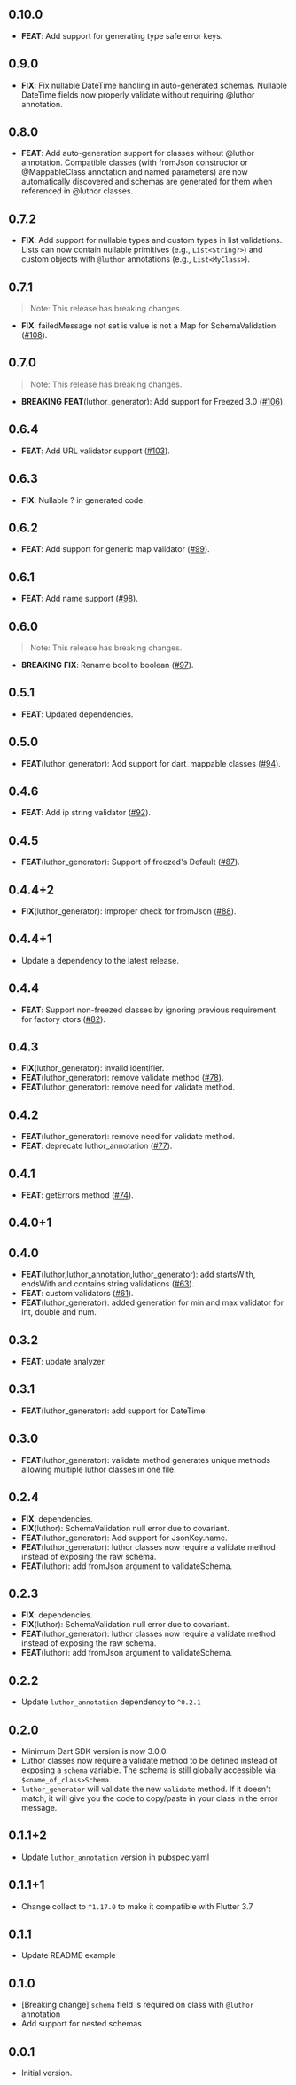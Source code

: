## 0.10.0

- **FEAT**: Add support for generating type safe error keys.

## 0.9.0

- **FIX**: Fix nullable DateTime handling in auto-generated schemas. Nullable DateTime fields now properly validate without requiring @luthor annotation.

## 0.8.0

- **FEAT**: Add auto-generation support for classes without @luthor annotation. Compatible classes (with fromJson constructor or @MappableClass annotation and named parameters) are now automatically discovered and schemas are generated for them when referenced in @luthor classes.

## 0.7.2

- **FIX**: Add support for nullable types and custom types in list validations. Lists can now contain nullable primitives (e.g., `List<String?>`) and custom objects with `@luthor` annotations (e.g., `List<MyClass>`).

## 0.7.1

> Note: This release has breaking changes.

- **FIX**: failedMessage not set is value is not a Map for SchemaValidation ([#108](https://github.com/exaby73/luthor/issues/108)).

## 0.7.0

> Note: This release has breaking changes.

- **BREAKING** **FEAT**(luthor_generator): Add support for Freezed 3.0 ([#106](https://github.com/exaby73/luthor/issues/106)).

## 0.6.4

- **FEAT**: Add URL validator support ([#103](https://github.com/exaby73/luthor/issues/103)).

## 0.6.3

- **FIX**: Nullable ? in generated code.

## 0.6.2

- **FEAT**: Add support for generic map validator ([#99](https://github.com/exaby73/luthor/issues/99)).

## 0.6.1

- **FEAT**: Add name support ([#98](https://github.com/exaby73/luthor/issues/98)).

## 0.6.0

> Note: This release has breaking changes.

- **BREAKING** **FIX**: Rename bool to boolean ([#97](https://github.com/exaby73/luthor/issues/97)).

## 0.5.1

- **FEAT**: Updated dependencies.

## 0.5.0

- **FEAT**(luthor_generator): Add support for dart_mappable classes ([#94](https://github.com/exaby73/luthor/issues/94)).

## 0.4.6

- **FEAT**: Add ip string validator ([#92](https://github.com/exaby73/luthor/issues/92)).

## 0.4.5

- **FEAT**(luthor_generator): Support of freezed's Default ([#87](https://github.com/exaby73/luthor/issues/87)).

## 0.4.4+2

- **FIX**(luthor_generator): Improper check for fromJson ([#88](https://github.com/exaby73/luthor/issues/88)).

## 0.4.4+1

- Update a dependency to the latest release.

## 0.4.4

- **FEAT**: Support non-freezed classes by ignoring previous requirement for factory ctors ([#82](https://github.com/exaby73/luthor/issues/82)).

## 0.4.3

- **FIX**(luthor_generator): invalid identifier.
- **FEAT**(luthor_generator): remove validate method ([#78](https://github.com/exaby73/luthor/issues/78)).
- **FEAT**(luthor_generator): remove need for validate method.

## 0.4.2

- **FEAT**(luthor_generator): remove need for validate method.
- **FEAT**: deprecate luthor_annotation ([#77](https://github.com/exaby73/luthor/issues/77)).

## 0.4.1

- **FEAT**: getErrors method ([#74](https://github.com/exaby73/luthor/issues/74)).

## 0.4.0+1

## 0.4.0

- **FEAT**(luthor,luthor_annotation,luthor_generator): add startsWith, endsWith and contains string validations ([#63](https://github.com/exaby73/luthor/issues/63)).
- **FEAT**: custom validators ([#61](https://github.com/exaby73/luthor/issues/61)).
- **FEAT**(luthor_generator): added generation for min and max validator for int, double and num.

## 0.3.2

- **FEAT**: update analyzer.

## 0.3.1

- **FEAT**(luthor_generator): add support for DateTime.

## 0.3.0

- **FEAT**(luthor_generator): validate method generates unique methods allowing multiple luthor classes in one file.

## 0.2.4

- **FIX**: dependencies.
- **FIX**(luthor): SchemaValidation null error due to covariant.
- **FEAT**(luthor_generator): Add support for JsonKey.name.
- **FEAT**(luthor_generator): luthor classes now require a validate method instead of exposing the raw schema.
- **FEAT**(luthor): add fromJson argument to validateSchema.

## 0.2.3

- **FIX**: dependencies.
- **FIX**(luthor): SchemaValidation null error due to covariant.
- **FEAT**(luthor_generator): luthor classes now require a validate method instead of exposing the raw schema.
- **FEAT**(luthor): add fromJson argument to validateSchema.

## 0.2.2

- Update `luthor_annotation` dependency to `^0.2.1`

## 0.2.0

- Minimum Dart SDK version is now 3.0.0
- Luthor classes now require a validate method to be defined instead of exposing a `schema` variable. The schema is still globally accessible via `$<name_of_class>Schema`
- `luthor_generator` will validate the new `validate` method. If it doesn't match, it will give you the code to copy/paste in your class in the error message.

## 0.1.1+2

- Update `luthor_annotation` version in pubspec.yaml

## 0.1.1+1

- Change collect to `^1.17.0` to make it compatible with Flutter 3.7

## 0.1.1

- Update README example

## 0.1.0

- [Breaking change] `schema` field is required on class with `@luthor` annotation
- Add support for nested schemas

## 0.0.1

- Initial version.
